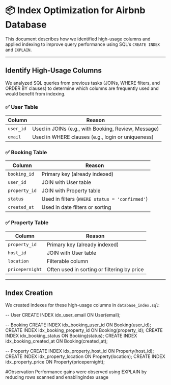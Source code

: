 # 📦 Index Optimization for Airbnb Database

This document describes how we identified high-usage columns and applied indexing to improve query performance using SQL's `CREATE INDEX` and `EXPLAIN`.

---

## Identify High-Usage Columns

We analyzed SQL queries from previous tasks (JOINs, WHERE filters, and ORDER BY clauses) to determine which columns are frequently used and would benefit from indexing.

### ✅ User Table
| Column     | Reason |
|------------|--------|
| `user_id`  | Used in JOINs (e.g., with Booking, Review, Message) |
| `email`    | Used in WHERE clauses (e.g., login or uniqueness) |

### ✅ Booking Table
| Column         | Reason |
|----------------|--------|
| `booking_id`   | Primary key (already indexed) |
| `user_id`      | JOIN with User table |
| `property_id`  | JOIN with Property table |
| `status`       | Used in filters (`WHERE status = 'confirmed'`) |
| `created_at`   | Used in date filters or sorting |

### ✅ Property Table
| Column           | Reason |
|------------------|--------|
| `property_id`    | Primary key (already indexed) |
| `host_id`        | JOIN with User table |
| `location`       | Filterable column |
| `pricepernight`  | Often used in sorting or filtering by price |

---

## Index Creation

We created indexes for these high-usage columns in `database_index.sql`:


-- User
CREATE INDEX idx_user_email ON User(email);

-- Booking
CREATE INDEX idx_booking_user_id ON Booking(user_id);
CREATE INDEX idx_booking_property_id ON Booking(property_id);
CREATE INDEX idx_booking_status ON Booking(status);
CREATE INDEX idx_booking_created_at ON Booking(created_at);

-- Property
CREATE INDEX idx_property_host_id ON Property(host_id);
CREATE INDEX idx_property_location ON Property(location);
CREATE INDEX idx_property_price ON Property(pricepernight);

#Observation 
Performance gains were observed using EXPLAIN by reducing rows scanned and enablingindex usage
